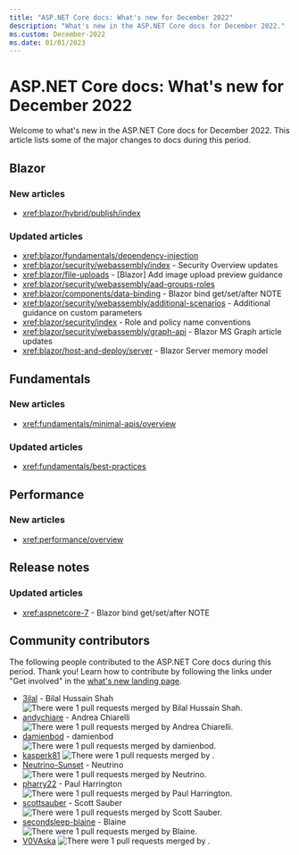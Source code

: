 ```yaml
---
title: "ASP.NET Core docs: What's new for December 2022"
description: "What's new in the ASP.NET Core docs for December 2022."
ms.custom: December-2022
ms.date: 01/01/2023
---
```


# ASP.NET Core docs: What's new for December 2022

Welcome to what's new in the ASP.NET Core docs for December 2022. This article lists some of the major changes to docs during this period.

## Blazor

### New articles

- <xref:blazor/hybrid/publish/index>

### Updated articles

- <xref:blazor/fundamentals/dependency-injection>
- <xref:blazor/security/webassembly/index> - Security Overview updates
- <xref:blazor/file-uploads> - [Blazor] Add image upload preview guidance
- <xref:blazor/security/webassembly/aad-groups-roles>
- <xref:blazor/components/data-binding> - Blazor bind get/set/after NOTE
- <xref:blazor/security/webassembly/additional-scenarios> - Additional guidance on custom parameters
- <xref:blazor/security/index> - Role and policy name conventions
- <xref:blazor/security/webassembly/graph-api> - Blazor MS Graph article updates
- <xref:blazor/host-and-deploy/server> - Blazor Server memory model

## Fundamentals

### New articles

- <xref:fundamentals/minimal-apis/overview>

### Updated articles

- <xref:fundamentals/best-practices> 

## Performance

### New articles

- <xref:performance/overview>

## Release notes

### Updated articles

- <xref:aspnetcore-7> - Blazor bind get/set/after NOTE

## Community contributors

The following people contributed to the ASP.NET Core docs during this period. Thank you! Learn how to contribute by following the links under "Get involved" in the [what's new landing page](index.yml).

- [3ilal](https://github.com/3ilal) - Bilal Hussain Shah ![There were 1 pull requests merged by Bilal Hussain Shah.](https://img.shields.io/badge/Merged%20Pull%20Requests-1-green)
- [andychiare](https://github.com/andychiare) - Andrea Chiarelli ![There were 1 pull requests merged by Andrea Chiarelli.](https://img.shields.io/badge/Merged%20Pull%20Requests-1-green)
- [damienbod](https://github.com/damienbod) - damienbod ![There were 1 pull requests merged by damienbod.](https://img.shields.io/badge/Merged%20Pull%20Requests-1-green)
- [kasperk81](https://github.com/kasperk81) ![There were 1 pull requests merged by .](https://img.shields.io/badge/Merged%20Pull%20Requests-1-green)
- [Neutrino-Sunset](https://github.com/Neutrino-Sunset) - Neutrino ![There were 1 pull requests merged by Neutrino.](https://img.shields.io/badge/Merged%20Pull%20Requests-1-green)
- [pharry22](https://github.com/pharry22) - Paul Harrington ![There were 1 pull requests merged by Paul Harrington.](https://img.shields.io/badge/Merged%20Pull%20Requests-1-green)
- [scottsauber](https://github.com/scottsauber) - Scott Sauber ![There were 1 pull requests merged by Scott Sauber.](https://img.shields.io/badge/Merged%20Pull%20Requests-1-green)
- [secondsleep-blaine](https://github.com/secondsleep-blaine) - Blaine ![There were 1 pull requests merged by Blaine.](https://img.shields.io/badge/Merged%20Pull%20Requests-1-green)
- [V0VAska](https://github.com/V0VAska) ![There were 1 pull requests merged by .](https://img.shields.io/badge/Merged%20Pull%20Requests-1-green)
